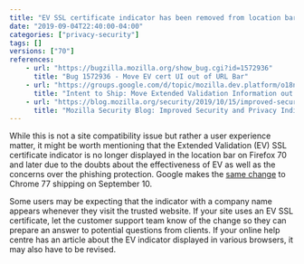 ```yaml
---
title: "EV SSL certificate indicator has been removed from location bar"
date: "2019-09-04T22:40:00-04:00"
categories: ["privacy-security"]
tags: []
versions: ["70"]
references:
    - url: "https://bugzilla.mozilla.org/show_bug.cgi?id=1572936"
      title: "Bug 1572936 - Move EV cert UI out of URL Bar"
    - url: "https://groups.google.com/d/topic/mozilla.dev.platform/o18n0SZRyUE/discussion"
      title: "Intent to Ship: Move Extended Validation Information out of the URL bar"
    - url: "https://blog.mozilla.org/security/2019/10/15/improved-security-and-privacy-indicators-in-firefox-70/"
      title: "Mozilla Security Blog: Improved Security and Privacy Indicators in Firefox 70"
---
```

While this is not a site compatibility issue but rather a user experience matter, it might be worth mentioning that the Extended Validation (EV) SSL certificate indicator is no longer displayed in the location bar on Firefox 70 and later due to the doubts about the effectiveness of EV as well as the concerns over the phishing protection. Google makes the [same change](https://groups.google.com/a/chromium.org/d/topic/security-dev/h1bTcoTpfeI/discussion) to Chrome 77 shipping on September 10.

Some users may be expecting that the indicator with a company name appears whenever they visit the trusted website. If your site uses an EV SSL certificate, let the customer support team know of the change so they can prepare an answer to potential questions from clients. If your online help centre has an article about the EV indicator displayed in various browsers, it may also have to be revised.
